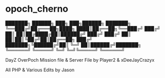 opoch_cherno
============

███████╗ ██████╗ ███╗   ███╗██████╗ ███████╗
╚══███╔╝██╔═══██╗████╗ ████║██╔══██╗╚══███╔╝
  ███╔╝ ██║   ██║██╔████╔██║██████╔╝  ███╔╝ 
 ███╔╝  ██║   ██║██║╚██╔╝██║██╔══██╗ ███╔╝  
███████╗╚██████╔╝██║ ╚═╝ ██║██████╔╝███████╗
╚══════╝ ╚═════╝ ╚═╝     ╚═╝╚═════╝ ╚══════╝

DayZ OverPoch Mission file & Server File by Player2 & xDeeJayCrazyx

All PHP & Various Edits by Jason 
